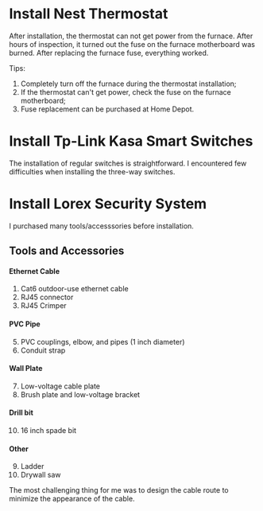 # Install Nest Thermostat

After installation, the thermostat can not get power from the furnace. After hours of
inspection, it turned out the fuse on the furnace motherboard was burned. After replacing
the furnace fuse, everything worked.

Tips:
1. Completely turn off the furnace during the thermostat installation;
2. If the thermostat can't get power, check the fuse on the furnace motherboard;
3. Fuse replacement can be purchased at Home Depot.

# Install Tp-Link Kasa Smart Switches

The installation of regular switches is straightforward. I encountered few difficulties when installing
the three-way switches.



# Install Lorex Security System

I purchased many tools/accesssories before installation.

## Tools and Accessories

#### Ethernet Cable
1. Cat6 outdoor-use ethernet cable
2. RJ45 connector
3. RJ45 Crimper

#### PVC Pipe
5. PVC couplings, elbow, and pipes (1 inch diameter)
6. Conduit strap

#### Wall Plate
7. Low-voltage cable plate
8. Brush plate and low-voltage bracket

#### Drill bit
10. 16 inch spade bit

#### Other
9. Ladder
4. Drywall saw


The most challenging thing for me was to design the cable route to minimize the appearance of the cable.


